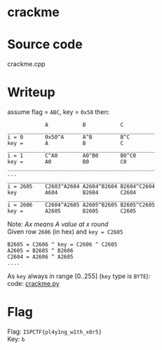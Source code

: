 # crackme



# Source code
crackme.cpp  


# Writeup

assume flag = `ABC`, key = `0x50` then:
```
            A           B           C
_______________________________________________            
i = 0       0x50^A      A^B         B^C
key =       A           B           C
_______________________________________________
i = 1       C^A0        A0^B0       B0^C0
key =       A0          B0          C0
_______________________________________________
...
_______________________________________________
i = 2605    C2603^A2604 A2604^B2604 B2604^C2604
key         A604        B2604       C2604
_______________________________________________
i = 2606    C2604^A2605 A2605^B2605 B2605^C2605
key =       A2605       B2605       C2605 
```
Note: *Ax means A value at x round*  
Given row `2606` (in hex) and `key = C2605`
```
B2605 = C2606 ^ key = C2606 ^ C2605 
A2605 = B2605 ^ B2606  
C2604 = A2606 ^ A2605
....
```

As `key` always in range [0..255] (`key` type is `BYTE`):  
code: [crackme.py](crackme.py)

  

# Flag
Flag: `ISPCTF{pl4y1ng_w1th_x0r5}`  
Key: `b`
